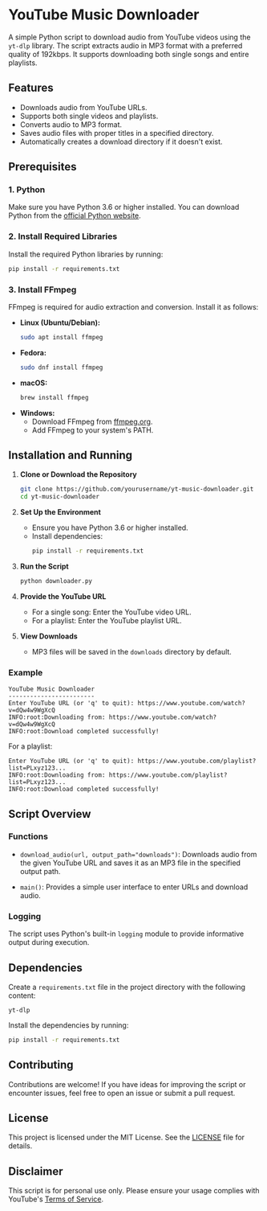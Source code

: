 # YouTube Music Downloader

A simple Python script to download audio from YouTube videos using the `yt-dlp` library. The script extracts audio in MP3 format with a preferred quality of 192kbps. It supports downloading both single songs and entire playlists.

## Features

- Downloads audio from YouTube URLs.
- Supports both single videos and playlists.
- Converts audio to MP3 format.
- Saves audio files with proper titles in a specified directory.
- Automatically creates a download directory if it doesn't exist.

## Prerequisites

### 1. Python
Make sure you have Python 3.6 or higher installed. You can download Python from the [official Python website](https://www.python.org/).

### 2. Install Required Libraries
Install the required Python libraries by running:
```bash
pip install -r requirements.txt
```

### 3. Install FFmpeg
FFmpeg is required for audio extraction and conversion. Install it as follows:
- **Linux (Ubuntu/Debian):**
  ```bash
  sudo apt install ffmpeg
  ```
- **Fedora:**
  ```bash
  sudo dnf install ffmpeg
  ```
- **macOS:**
  ```bash
  brew install ffmpeg
  ```
- **Windows:**
  - Download FFmpeg from [ffmpeg.org](https://ffmpeg.org/).
  - Add FFmpeg to your system's PATH.

## Installation and Running

1. **Clone or Download the Repository**
   ```bash
   git clone https://github.com/yourusername/yt-music-downloader.git
   cd yt-music-downloader
   ```

2. **Set Up the Environment**
   - Ensure you have Python 3.6 or higher installed.
   - Install dependencies:
     ```bash
     pip install -r requirements.txt
     ```

3. **Run the Script**
   ```bash
   python downloader.py
   ```

4. **Provide the YouTube URL**
   - For a single song: Enter the YouTube video URL.
   - For a playlist: Enter the YouTube playlist URL.

5. **View Downloads**
   - MP3 files will be saved in the `downloads` directory by default.

### Example
```plaintext
YouTube Music Downloader
------------------------
Enter YouTube URL (or 'q' to quit): https://www.youtube.com/watch?v=dQw4w9WgXcQ
INFO:root:Downloading from: https://www.youtube.com/watch?v=dQw4w9WgXcQ
INFO:root:Download completed successfully!
```

For a playlist:
```plaintext
Enter YouTube URL (or 'q' to quit): https://www.youtube.com/playlist?list=PLxyz123...
INFO:root:Downloading from: https://www.youtube.com/playlist?list=PLxyz123...
INFO:root:Download completed successfully!
```

## Script Overview

### Functions
- `download_audio(url, output_path="downloads")`:
  Downloads audio from the given YouTube URL and saves it as an MP3 file in the specified output path.
  
- `main()`:
  Provides a simple user interface to enter URLs and download audio.

### Logging
The script uses Python's built-in `logging` module to provide informative output during execution.

## Dependencies
Create a `requirements.txt` file in the project directory with the following content:
```plaintext
yt-dlp
```
Install the dependencies by running:
```bash
pip install -r requirements.txt
```

## Contributing

Contributions are welcome! If you have ideas for improving the script or encounter issues, feel free to open an issue or submit a pull request.

## License

This project is licensed under the MIT License. See the [LICENSE](LICENSE) file for details.

## Disclaimer

This script is for personal use only. Please ensure your usage complies with YouTube's [Terms of Service](https://www.youtube.com/t/terms).
